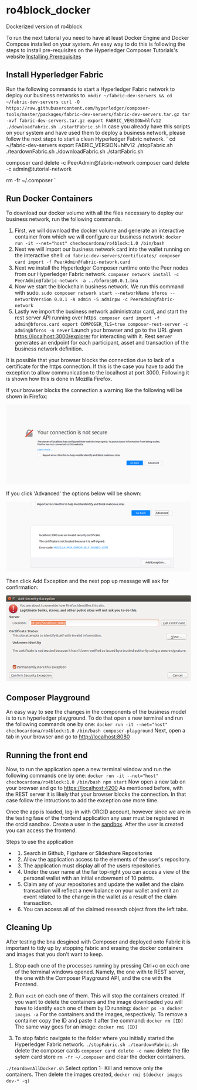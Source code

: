 # ro4block_docker
Dockerized version of ro4block

To run the next tutorial you need to have at least Docker Engine and Docker Compose installed on your system. An easy way to do this is following the steps to install pre-requisites on the Hyperledger Composer Tutorials's website [Installing Prerequisites](https://hyperledger.github.io/composer/latest/installing/installing-prereqs.html)

## Install Hyperledger Fabric

Run the following commands to start a Hyperledger Fabric network to deploy our business networks to.
`
mkdir ~/fabric-dev-servers && cd ~/fabric-dev-servers
curl -O https://raw.githubusercontent.com/hyperledger/composer-tools/master/packages/fabric-dev-servers/fabric-dev-servers.tar.gz
tar -xvf fabric-dev-servers.tar.gz
export FABRIC_VERSION=hlfv12
./downloadFabric.sh
./startFabric.sh
`
In case you already have this scripts on your system and have used them to deploy a business network, please follow the next steps to start a clean Hyperledger Fabric network.
`
cd ~/fabric-dev-servers
export FABRIC_VERSION=hlfv12
./stopFabric.sh
./teardownFabric.sh
./downloadFabric.sh
./startFabric.sh

composer card delete -c PeerAdmin@fabric-network
composer card delete -c admin@tutorial-network

rm -fr ~/.composer
`

## Run Docker Containers

To download our docker volume with all the files necessary to deploy our business network, run the following commands.
1. First, we will download the docker volume and generate an interactive container from which we will configure our business network:
`
docker run -it --net="host" chechocardona/ro4block:1.0 /bin/bash
`
2. Next we will import our business network card into the wallet running on the interactive shell:
`
cd fabric-dev-servers/certificates/
composer card import -f PeerAdmin@fabric-network.card
`
3. Next we install the Hyperledger Composer runtime onto the Peer nodes from our Hyperledger Fabric network. 
`
composer network install -c PeerAdmin@fabric-network -a ../bforos@0.0.1.bna
`
4. Now we start the blockchain business network. We run this command with sudo. 
`
sudo composer network start --networkName bforos --networkVersion 0.0.1 -A admin -S adminpw -c PeerAdmin@fabric-network
`
5. Lastly we import the business network administrator card, and start the rest server API running over https.
`
composer card import -f admin@bforos.card
export COMPOSER_TLS=true
composer-rest-server -c admin@bforos -n never
`
Launch your browser and go to the URL given [https://localhost:3000/explorer](https://localhost:3000/explorer) for interacting with it. Rest server generates an endpoint for each participant, asset and transaction of the business network definition.

It is possible that your browser blocks the connection due to lack of a certificate for the https connection. If this is the case you have to add the exception to allow communication to the localhost at port 3000. Following it is shown how this is done in Mozilla Firefox.

If your browser blocks the connection a warning like the following will be shown in Firefox:

![Security Warning](pictures/NotSecureConnection.png?raw=true "Not Secure")

If you click 'Advanced' the options below will be shown:

![Add Exception](pictures/AddException.png?raw=true "Add Exception")

Then click Add Exception and the next pop up message will ask for confirmation:

![Confirm](pictures/Confirm.png?raw=true "Confirm")

## Composer Playground
An easy way to see the changes in the components of the business model is to run hyperledger playground. To do that open a new terminal and run the following commands one by one:
`
docker run -it --net="host" chechocardona/ro4block:1.0 /bin/bash
composer-playground
`
Next, open a tab in your browser and go to [http://localhost:8080](http://localhost:8080)

## Running the front end
Now, to run the application open a new terminal window and run the following commands one by one:
`
docker run -it --net="host" chechocardona/ro4block:1.0 /bin/bash
npm start
`
Now open a new tab on your browser and go to [https://localhost:4200](https://localhost:4200)
As mentioned before, with the REST server it is likely that your browser blocks the connection. In that case follow the intructions to add the exception one more time.

Once the app is loaded, log-in with ORCID account, however since we are in the testing fase of the frontend application any user must be registered in the orcid sandbox. Create a user in the [sandbox](https://sandbox.orcid.org/). After the user is created you can access the frontend. 

Steps to use the application
* 1. Search in Github, Figshare or Slideshare Repositories
* 2. Allow the application access to the elements of the user's repository.
* 3. The application must display all of the users repositories.
* 4. Under the user name at the far top-right you can acces a view of the personal wallet with an initial endowment of 10 points.
* 5. Claim any of your repositories and update the wallet and the claim transaction will reflect a new balance on your wallet and emit an event related to the change in the wallet as a result of the claim transaction. 
* 6. You can access all of the claimed research object from the left tabs.

## Cleaning Up
After testing the bna desgined with Composer and deployed onto Fabric it is important to tidy up by stopping fabric and erasing  the docker containers and images that you don't want to keep. 

1. Stop each one of the processes running by pressing Ctrl+c on each one of the terminal windows opened. Namely, the one with te REST server, the one with the Composer Playground API, and the one with the Frontend.

2. Run
`
exit
`
on each one of them. This will stop the containers created. If you want to delete the containers and the image downloaded you will have to identify each one of them by ID running:
`
docker ps -a
docker images -a
`
For the containers and the images, respectively. To remove a container copy the ID and paste it after the command:
`
docker rm [ID]
`
The same way goes for an image:
`
docker rmi [ID]
`

3. To stop fabric navigate to the folder where you initially started the Hyperledger Fabric network.
`
./stopFabric.sh
./teardownFabric.sh
`
delete the composer cards
`
composer card delete -c name
`
delete the file sytem card store
`
rm -fr ~/.composer
`
and clear the docker cointainers.

`
./teardownAllDocker.sh
`
Select option 1- Kill and remove only the containers. Then delete the images created, 
`
docker rmi $(docker images dev-* -q)
`
